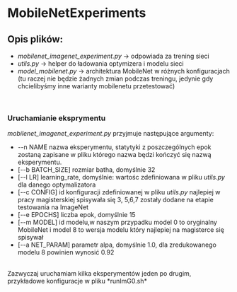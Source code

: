 # MobileNetExperiments

## Opis plików:
* *mobilenet_imagenet_experiment.py* -> odpowiada za trening sieci <br/>
* *utils.py* -> helper do ładowania optymizera i modelu sieci <br/>
* *model_mobilenet.py* -> architektura MobileNet w różnych konfiguracjach (tu raczej nie będzie żadnych zmian podczas treningu, jedynie gdy chcielibyśmy inne warianty mobilenetu przetestować) <br/>

<br/>

### Uruchamianie eksprymentu
*mobilenet_imagenet_experiment.py* przyjmuje następujące argumenty: <br/>
*  --n NAME nazwa eksperymentu, statytyki z poszczególnych epok zostaną zapisane w pliku którego nazwa będzi kończyć się nazwą eksperymentu. <br/>
* [--b BATCH_SIZE] rozmiar batha, domyślnie 32 <br/>
* [--l LR] learning_rate, domyślnie: wartośc zdefiniowana w pliku *utils.py* dla danego optymalizatora <br/>
* [--c CONFIG] id konfiguracji zdefiniowanej w pliku *utils.py* najlepiej w pracy magisterskiej spisywała się 3, 5,6,7 zostały dodane na etapie testowania na ImageNet <br/>
* [--e EPOCHS] liczba epok, domyślnie 15 <br/>
* [--m MODEL] id modelu,w naszym przypadku model 0 to oryginalny MobileNet i model 8 to wersja modelu który najlepiej na magisterce się spisywał <br/>
* [--a NET_PARAM] parametr alpa, domyślnie 1.0, dla zredukowanego modelu 8 powinien wynosić 0.92 <br/>
<br/>
Zazwyczaj uruchamiam kilka eksperymentów jeden po drugim, przykładowe konfiguracje w pliku *runImG0.sh* <br/>


